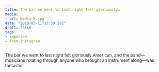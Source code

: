 ```yaml
---
title: The bar we went to last night felt gloriously…
media:
- url: media-0.jpg
date: "2019-03-11T13:39:26Z"
draft: false
tags:
- imported
- from-instagram
---
```

The bar we went to last night felt gloriously American, and the band—musicians rotating through anyone who brought an instrument along—was fantastic\!
